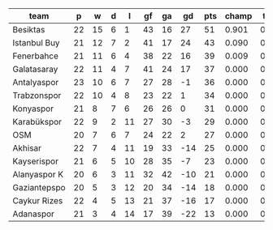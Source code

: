 |     team     | p  | w  | d | l  | gf | ga | gd  | pts | champ | top2  | top3  | top4  |  5-7  | bot4  | bot3  | bot2  |
|--------------|----|----|---|----|----|----|-----|-----|-------|-------|-------|-------|-------|-------|-------|-------|
| Besiktas     | 22 | 15 | 6 |  1 | 43 | 16 |  27 |  51 | 0.901 | 0.994 | 1.000 | 1.000 | 0.000 | 0.000 | 0.000 | 0.000|
| Istanbul Buy | 21 | 12 | 7 |  2 | 41 | 17 |  24 |  43 | 0.090 | 0.776 | 0.969 | 0.998 | 0.002 | 0.000 | 0.000 | 0.000|
| Fenerbahce   | 21 | 11 | 6 |  4 | 38 | 22 |  16 |  39 | 0.009 | 0.200 | 0.807 | 0.965 | 0.035 | 0.000 | 0.000 | 0.000|
| Galatasaray  | 22 | 11 | 4 |  7 | 41 | 24 |  17 |  37 | 0.000 | 0.029 | 0.189 | 0.696 | 0.293 | 0.000 | 0.000 | 0.000|
| Antalyaspor  | 23 | 10 | 6 |  7 | 27 | 28 |  -1 |  36 | 0.000 | 0.001 | 0.019 | 0.143 | 0.738 | 0.000 | 0.000 | 0.000|
| Trabzonspor  | 22 | 10 | 4 |  8 | 23 | 22 |   1 |  34 | 0.000 | 0.001 | 0.009 | 0.085 | 0.680 | 0.000 | 0.000 | 0.000|
| Konyaspor    | 21 |  8 | 7 |  6 | 26 | 26 |   0 |  31 | 0.000 | 0.000 | 0.007 | 0.088 | 0.597 | 0.000 | 0.000 | 0.000|
| Karabükspor  | 22 |  9 | 2 | 11 | 27 | 30 |  -3 |  29 | 0.000 | 0.000 | 0.000 | 0.006 | 0.235 | 0.000 | 0.000 | 0.000|
| OSM          | 20 |  7 | 6 |  7 | 24 | 22 |   2 |  27 | 0.000 | 0.000 | 0.001 | 0.020 | 0.347 | 0.000 | 0.000 | 0.000|
| Akhisar      | 22 |  7 | 4 | 11 | 19 | 33 | -14 |  25 | 0.000 | 0.000 | 0.000 | 0.000 | 0.011 | 0.000 | 0.000 | 0.000|
| Kayserispor  | 21 |  6 | 5 | 10 | 28 | 35 |  -7 |  23 | 0.000 | 0.000 | 0.000 | 0.000 | 0.045 | 0.001 | 0.000 | 0.000|
| Alanyaspor K | 20 |  6 | 3 | 11 | 32 | 42 | -10 |  21 | 0.000 | 0.000 | 0.000 | 0.000 | 0.016 | 0.003 | 0.000 | 0.000|
| Gaziantepspo | 20 |  5 | 3 | 12 | 20 | 34 | -14 |  18 | 0.000 | 0.000 | 0.000 | 0.000 | 0.002 | 0.030 | 0.000 | 0.000|
| Caykur Rizes | 22 |  4 | 5 | 13 | 21 | 37 | -16 |  17 | 0.000 | 0.000 | 0.000 | 0.000 | 0.000 | 0.173 | 0.000 | 0.000|
| Adanaspor    | 21 |  3 | 4 | 14 | 17 | 39 | -22 |  13 | 0.000 | 0.000 | 0.000 | 0.000 | 0.000 | 0.791 | 0.000 | 0.000|
